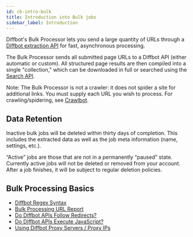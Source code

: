 ```yaml
---
id: cb-intro-bulk
title: Introduction into Bulk jobs
sidebar_label: Introduction
---
```


Diffbot's Bulk Processor lets you send a large quantity of URLs through a [Diffbot extraction API](api-basics-index) for fast, asynchronous processing.

The Bulk Processor sends all submitted page URLs to a Diffbot API (either automatic or custom). All structured page results are then compiled into a single "collection," which can be downloaded in full or searched using the [Search API](cb-basics-search).

Note: The Bulk Processor is not a crawler: it does not spider a site for additional links. You must supply each URL you wish to process. For crawling/spidering, see [Crawlbot](cb-basics-cb).

## Data Retention

Inactive bulk jobs will be deleted within thirty days of completion. This includes the extracted data as well as the job meta information (name, settings, etc.).

“Active” jobs are those that are not in a permanently “paused” state. Currently active jobs will not be deleted or removed from your account. After a job finishes, it will be subject to regular deletion policies.

## Bulk Processing Basics

- [Diffbot Regex Syntax](explain-regex)
- [Bulk Processing URL Report](explain-bulk-url-report)
- [Do Diffbot APIs Follow Redirects?](explain-apis-follow-redirects)
- [Do Diffbot APIs Execute JavaScript?](explain-apis-javascript-support)
- [Using Diffbot Proxy Servers / Proxy IPs](explain-using-different-proxies)